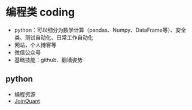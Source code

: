 ﻿# 编程类 coding
- python：可以细分为数学计算（pandas、Numpy、DataFrame等）、安全类、测试自动化、日常工作自动化
- 网站，个人博客等
- 微信公众号
- 基础技能：github、翻墙姿势

## python
- 编程资源
- [JoinQuant](/joinquant)